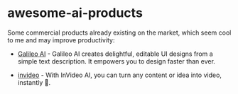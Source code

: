 # awesome-ai-products

Some commercial products already existing on the market, which seem cool to me and may improve productivity: 

* [Galileo AI](https://www.usegalileo.ai/) - Galileo AI creates delightful, editable UI designs from a simple text description. It empowers you to design faster than ever.

* [invideo](https://invideo.io/ai/) - With InVideo AI, you can turn any content or idea into video, instantly 🚀.
